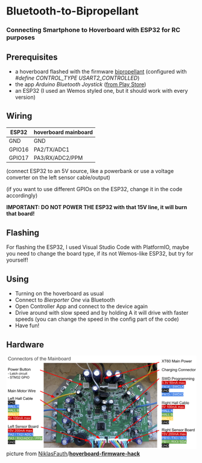 
# Bluetooth-to-Bipropellant 
### Connecting Smartphone to Hoverboard with ESP32 for RC purposes


## Prerequisites

 - a hoverboard flashed with the firmware [bipropellant](https://github.com/bipropellant/bipropellant-hoverboard-firmware) (configured with *#define CONTROL_TYPE USART2_CONTROLLED*)
 - the app *Arduino Bluetooth Joystick* ([from Play Store](https://play.google.com/store/apps/details?id=com.juan.arducontrol))
 - an ESP32 (I used an Wemos styled one, but it should work with every version) 

## Wiring
|ESP32|hoverboard mainboard|
|--|--|
| GND | GND |
| GPIO16 | PA2/TX/ADC1 |
| GPIO17 | PA3/RX/ADC2/PPM |

(connect ESP32 to an 5V source, like a powerbank or use a voltage converter on the left sensor cable/output)

(if you want to use different GPIOs on the ESP32, change it in the code accordingly)

**IMPORTANT: DO NOT POWER THE ESP32 with that 15V line, it will burn that board!**

## Flashing

For flashing the ESP32, I used Visual Studio Code with PlatformIO, maybe you need to change the board type, if its not Wemos-like ESP32, but try for yourself!

## Using
 - Turning on the hoverboard as usual
 - Connect to *Bierporter One* via Bluetooth
 - Open Controller App and connect to the device again
 - Drive around with slow speed and by holding A it will drive with faster speeds (you can change the speed in the config part of the code)
 - Have fun!
 
## Hardware
![Hoverboard Mainboard Pinout](https://raw.githubusercontent.com/NiklasFauth/hoverboard-firmware-hack/master/pinout.png)
picture from 
[NiklasFauth](https://github.com/NiklasFauth)/**[hoverboard-firmware-hack](https://github.com/NiklasFauth/hoverboard-firmware-hack)**



